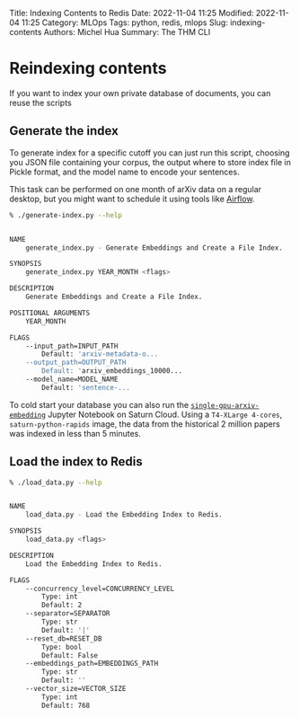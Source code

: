 Title: Indexing Contents to Redis
Date: 2022-11-04 11:25
Modified: 2022-11-04 11:25
Category: MLOps
Tags: python, redis, mlops
Slug: indexing-contents
Authors: Michel Hua
Summary: The THM CLI

# Reindexing contents

If you want to index your own private database of documents, you can reuse the scripts

## Generate the index

To generate index for a specific cutoff you can just run this script, choosing you JSON file containing your corpus, the output where to store index file in Pickle format, and the model name to encode your sentences.

This task can be performed on one month of arXiv data on a regular desktop, but you might want to schedule it using tools like [Airflow](https://github.com/apache/airflow).

```sh
% ./generate-index.py --help


NAME
    generate_index.py - Generate Embeddings and Create a File Index.

SYNOPSIS
    generate_index.py YEAR_MONTH <flags>

DESCRIPTION
    Generate Embeddings and Create a File Index.

POSITIONAL ARGUMENTS
    YEAR_MONTH

FLAGS
    --input_path=INPUT_PATH
        Default: 'arxiv-metadata-o...
    --output_path=OUTPUT_PATH
        Default: 'arxiv_embeddings_10000...
    --model_name=MODEL_NAME
        Default: 'sentence-...
```

To cold start your database you can also run the [`single-gpu-arxiv-embedding`](https://github.com/artefactory/redis-team-THM/blob/main/datascience/single-gpu-arxiv-embeddings.ipynb) Jupyter Notebook on Saturn Cloud. Using a `T4-XLarge 4-cores`, `saturn-python-rapids` image, the data from the historical 2 million papers was indexed in less than 5 minutes.

## Load the index to Redis

```sh
% ./load_data.py --help


NAME
    load_data.py - Load the Embedding Index to Redis.

SYNOPSIS
    load_data.py <flags>

DESCRIPTION
    Load the Embedding Index to Redis.

FLAGS
    --concurrency_level=CONCURRENCY_LEVEL
        Type: int
        Default: 2
    --separator=SEPARATOR
        Type: str
        Default: '|'
    --reset_db=RESET_DB
        Type: bool
        Default: False
    --embeddings_path=EMBEDDINGS_PATH
        Type: str
        Default: ''
    --vector_size=VECTOR_SIZE
        Type: int
        Default: 768
```
